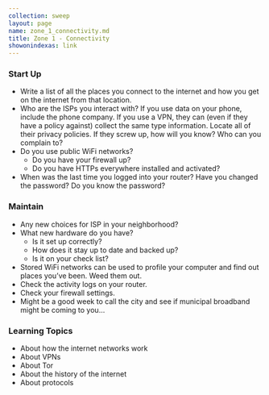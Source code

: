 ```yaml
---
collection: sweep
layout: page
name: zone_1_connectivity.md
title: Zone 1 - Connectivity
showonindexas: link
---
```


### Start Up
- Write a list of all the places you connect to the internet and how you get on the internet from that location.
- Who are the ISPs you interact with? If you use data on your phone, include the phone company. If you use a VPN, they can (even if they have a policy against) collect the same type information. Locate all of their privacy policies. If they screw up, how will you know? Who can you complain to?
- Do you use public WiFi networks?
	- Do you have your firewall up?
	- Do you have HTTPs everywhere installed and activated?
- When was the last time you logged into your router? Have you changed the password? Do you know the password?

### Maintain
- Any new choices for ISP in your neighborhood?
- What new hardware do you have?
    -   Is it set up correctly?
    -   How does it stay up to date and backed up?
    -   Is it on your check list?
- Stored WiFi networks can be used to profile your computer and find out places you’ve been. Weed them out.
- Check the activity logs on your router.
- Check your firewall settings.
- Might be a good week to call the city and see if municipal broadband might be coming to you…

### Learning Topics
- About how the internet networks work
- About VPNs
- About Tor
- About the history of the internet
- About protocols
